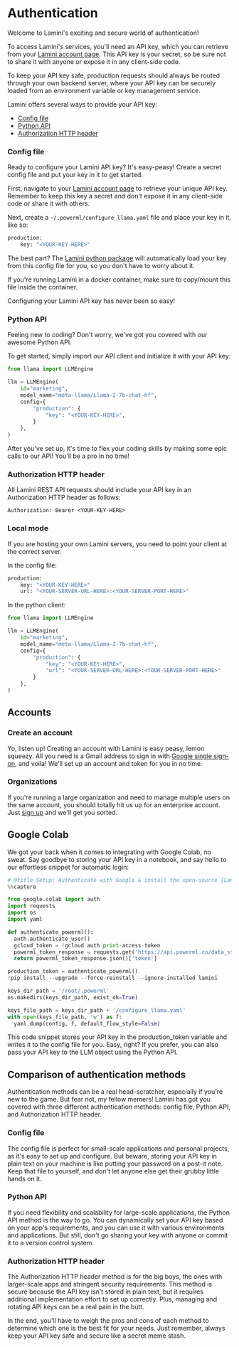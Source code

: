 # Authentication

Welcome to Lamini's exciting and secure world of authentication!

To access Lamini's services, you'll need an API key, which you can retrieve from your [Lamini account page](https://app.lamini.ai). This API key is your secret, so be sure not to share it with anyone or expose it in any client-side code.

To keep your API key safe, production requests should always be routed through your own backend server, where your API key can be securely loaded from an environment variable or key management service.

Lamini offers several ways to provide your API key:

-   [Config file](#config-file)
-   [Python API](#python-api)
-   [Authorization HTTP header](#authorization-http-header)

### Config file

Ready to configure your Lamini API key? It's easy-peasy! Create a secret config file and put your key in it to get started.

First, navigate to your [Lamini account page](https://app.lamini.ai) to retrieve your unique API key. Remember to keep this key a secret and don't expose it in any client-side code or share it with others.

Next, create a `~/.powerml/configure_llama.yaml` file and place your key in it, like so:

```sh
production:
    key: "<YOUR-KEY-HERE>"
```

The best part? The [Lamini python package](https://pypi.org/project/lamini) will automatically load your key from this config file for you, so you don't have to worry about it.

If you're running Lamini in a docker container, make sure to copy/mount this file inside the container.

Configuring your Lamini API key has never been so easy!

### Python API

Feeling new to coding? Don't worry, we've got you covered with our awesome Python API.

To get started, simply import our API client and initialize it with your API key:

```python
from llama import LLMEngine

llm = LLMEngine(
    id="marketing",
    model_name="meta-llama/Llama-2-7b-chat-hf",
    config={
        "production": {
            "key": "<YOUR-KEY-HERE>",
        }
    },
)
```

After you've set up, it's time to flex your coding skills by making some epic calls to our API! You'll be a pro in no time!

### Authorization HTTP header

All Lamini REST API requests should include your API key in an Authorization HTTP header as follows:

```
Authorization: Bearer <YOUR-KEY-HERE>
```

### Local mode

If you are hosting your own Lamini servers, you need to point your client at the correct server.

In the config file:

```sh
production:
    key: "<YOUR-KEY-HERE>"
    url: "<YOUR-SERVER-URL-HERE>:<YOUR-SERVER-PORT-HERE>"
```

In the python client:

```python
from llama import LLMEngine

llm = LLMEngine(
    id="marketing",
    model_name="meta-llama/Llama-2-7b-chat-hf",
    config={
        "production": {
            "key": "<YOUR-KEY-HERE>",
            "url": "<YOUR-SERVER-URL-HERE>:<YOUR-SERVER-PORT-HERE>"
        }
    },
)
```

## Accounts

### Create an account

Yo, listen up! Creating an account with Lamini is easy peasy, lemon squeezy. All you need is a Gmail address to sign in with [Google single sign-on](https://app.lamini.co), and voila! We'll set up an account and token for you in no time.

### Organizations

If you're running a large organization and need to manage multiple users on the same account, you should totally hit us up for an enterprise account. Just [sign up](https://lamini.ai/contact) and we'll get you sorted.

## Google Colab

We got your back when it comes to integrating with Google Colab, no sweat. Say goodbye to storing your API key in a notebook, and say hello to our effortless snippet for automatic login:

```python
# @title Setup: Authenticate with Google & install the open-source [Lamini library](https://pypi.org/project/lamini) to use LLMs easily
%%capture

from google.colab import auth
import requests
import os
import yaml

def authenticate_powerml():
  auth.authenticate_user()
  gcloud_token = !gcloud auth print-access-token
  powerml_token_response = requests.get('https://api.powerml.co/data_studio/auth/verify_gcloud_token?token=' + gcloud_token[0])
  return powerml_token_response.json()['token']

production_token = authenticate_powerml()
!pip install --upgrade --force-reinstall --ignore-installed lamini

keys_dir_path = '/root/.powerml'
os.makedirs(keys_dir_path, exist_ok=True)

keys_file_path = keys_dir_path + '/configure_llama.yaml'
with open(keys_file_path, 'w') as f:
  yaml.dump(config, f, default_flow_style=False)
```

This code snippet stores your API key in the production_token variable and writes it to the config file for you. Easy, right? If you prefer, you can also pass your API key to the LLM object using the Python API.

## Comparison of authentication methods

Authentication methods can be a real head-scratcher, especially if you're new to the game. But fear not, my fellow memers! Lamini has got you covered with three different authentication methods: config file, Python API, and Authorization HTTP header.

### Config file

The config file is perfect for small-scale applications and personal projects, as it's easy to set up and configure. But beware, storing your API key in plain text on your machine is like putting your password on a post-it note. Keep that file to yourself, and don't let anyone else get their grubby little hands on it.

### Python API

If you need flexibility and scalability for large-scale applications, the Python API method is the way to go. You can dynamically set your API key based on your app's requirements, and you can use it with various environments and applications. But still, don't go sharing your key with anyone or commit it to a version control system.

### Authorization HTTP header

The Authorization HTTP header method is for the big boys, the ones with larger-scale apps and stringent security requirements. This method is secure because the API key isn't stored in plain text, but it requires additional implementation effort to set up correctly. Plus, managing and rotating API keys can be a real pain in the butt.

In the end, you'll have to weigh the pros and cons of each method to determine which one is the best fit for your needs. Just remember, always keep your API key safe and secure like a secret meme stash.
